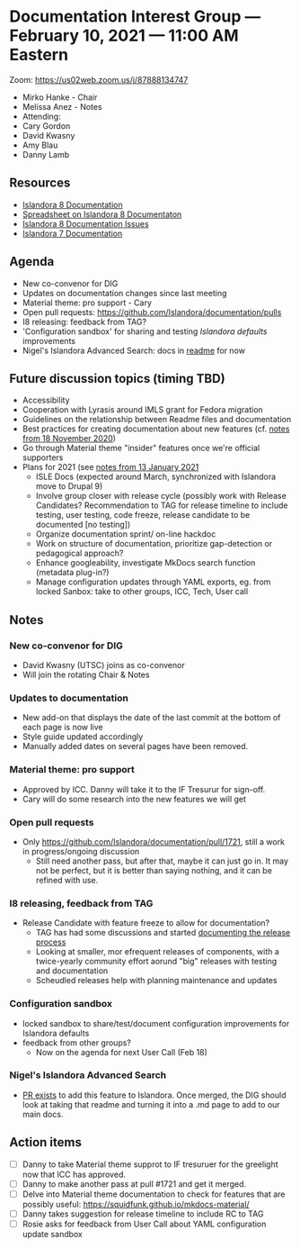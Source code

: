 # Documentation Interest Group — February 10, 2021 — 11:00 AM Eastern

Zoom:  https://us02web.zoom.us/j/87888134747

* Mirko Hanke -  Chair
* Melissa Anez - Notes
* Attending: 
 * Cary Gordon
 * David Kwasny
 * Amy Blau
 * Danny Lamb 
  
## Resources
* [Islandora 8 Documentation](https://islandora.github.io/documentation/)
* [Spreadsheet on Islandora 8 Documentaton](https://docs.google.com/spreadsheets/d/1E-kRw9xE60CKK0qL1-phzeVKjEZu3qBKZ9d3LH1hDEE/edit?usp=sharing)
* [Islandora 8 Documentation Issues](https://github.com/Islandora/documentation/labels/documentation)
* [Islandora 7 Documentation](https://wiki.lyrasis.org/display/ISLANDORA/Start)


## Agenda
* New co-convenor for DIG
* Updates on documentation changes since last meeting
* Material theme: pro support - Cary
* Open pull requests: https://github.com/Islandora/documentation/pulls
* I8 releasing: feedback from TAG?
* 'Configuration sandbox' for sharing and testing _Islandora defaults_ improvements 
* Nigel's Islandora Advanced Search: docs in [readme](https://github.com/nigelgbanks/islandora/tree/8.x-1.x-advanced-search/modules/islandora_advanced_search) for now


## Future discussion topics (timing TBD)
* Accessibility
* Cooperation with Lyrasis around IMLS grant for Fedora migration
* Guidelines on the relationship between Readme files and documentation
* Best practices for creating documentation about new features (cf. [notes from 18 November 2020](../2020/18-11-20.md))
* Go through Material theme "insider" features once we're official supporters
* Plans for 2021 (see [notes from 13 January 2021](https://github.com/islandora-interest-groups/Islandora-Documentation-Interest-Group/blob/main/meetings/2021/01-13-21.md)
  * ISLE Docs (expected around March, synchronized with Islandora move to Drupal 9)
  * Involve group closer with release cycle (possibly work with Release Candidates? Recommendation to TAG for release timeline to include testing, user testing, code freeze, release candidate to be documented [no testing])
  * Organize documentation sprint/ on-line hackdoc
  * Work on structure of documentation, prioritize gap-detection or pedagogical approach?
  * Enhance googleability, investigate MkDocs search function (metadata plug-in?)
  * Manage configuration updates through YAML exports, eg. from locked Sanbox: take to other groups, ICC, Tech, User call

## Notes
### New co-convenor for DIG

* David Kwasny (UTSC) joins as co-convenor
* Will join the rotating Chair & Notes

### Updates to documentation

* New add-on that displays the date of the last commit at the bottom of each page is now live
* Style guide updated accordingly
* Manually added dates on several pages have been removed.

### Material theme: pro support 
* Approved by ICC. Danny will take it to the IF Tresurur for sign-off.
* Cary will do some research into the new features we will get

### Open pull requests
* Only https://github.com/Islandora/documentation/pull/1721, still a work in progress/ongoing discussion
    * Still need another pass, but after that, maybe it can just go in. It may not be perfect, but it is better than saying nothing, and it can be refined with use.

### I8 releasing, feedback from TAG
* Release Candidate with feature freeze to allow for documentation?
    * TAG has had some discussions and started [documenting the release process](https://docs.google.com/document/d/1ueFohEjuXzpOvKW2u5WZnrZzGZtnHT_FKljZ1iUg3XQ/edit)
    * Looking at smaller, mor efrequent releases of components, with a twice-yearly community effort aorund "big" releases with testing and documentation
    * Scheudled releases help with planning maintenance and updates

### Configuration sandbox
* locked sandbox to share/test/document configuration improvements for Islandora defaults
* feedback from other groups?
   * Now on the agenda for next User Call (Feb 18)

### Nigel's Islandora Advanced Search

* [PR exists](https://github.com/Islandora/islandora/pull/824) to add this feature to Islandora. Once merged, the DIG should look at taking that readme and turning it into a .md  page to add to our main docs.

## Action items
* [ ] Danny to take Material theme supprot to IF tresuruer for the greelight now that ICC has approved.
* [ ] Danny to make another pass at pull #1721 and get it merged. 
* [ ] Delve into Material theme documentation to check for features that are possibly useful: https://squidfunk.github.io/mkdocs-material/ 
* [ ] Danny takes suggestion for release timeline to include RC to TAG
* [ ] Rosie asks for feedback from User Call about YAML configuration update sandbox
